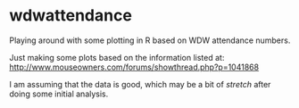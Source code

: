 wdwattendance
=============

Playing around with some plotting in R based on WDW attendance numbers.

Just making some plots based on the information listed at: http://www.mouseowners.com/forums/showthread.php?p=1041868

I am assuming that the data is good, which may be a bit of *stretch* after doing some initial analysis.
